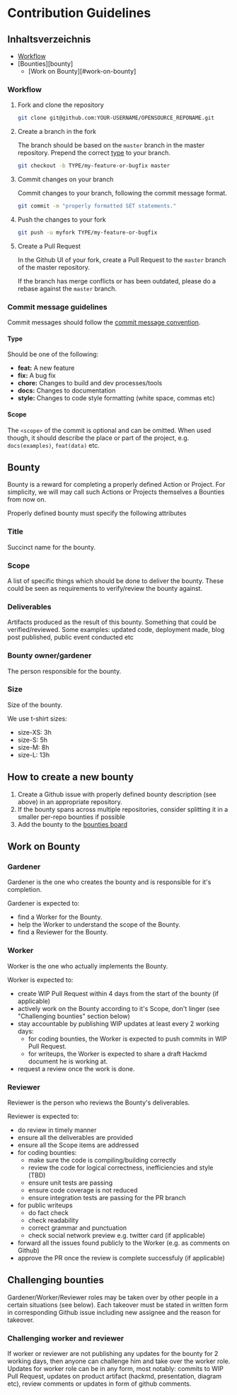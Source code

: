 # Contribution Guidelines

## Inhaltsverzeichnis

- [Workflow](#workflow)
- [Bounties][bounty]
  - [Work on Bounty][#work-on-bounty]

### Workflow

1. Fork and clone the repository

   ```sh
   git clone git@github.com:YOUR-USERNAME/OPENSOURCE_REPONAME.git
   ```

1. Create a branch in the fork

   The branch should be based on the `master` branch in the master repository. Prepend the correct [type](#type) to your branch.

   ```sh
   git checkout -b TYPE/my-feature-or-bugfix master
   ```

1. Commit changes on your branch

   Commit changes to your branch, following the commit message format.

   ```sh
   git commit -m "properly formatted SET statements."
   ```

1. Push the changes to your fork

   ```sh
   git push -u myfork TYPE/my-feature-or-bugfix
   ```

1. Create a Pull Request

   In the Github UI of your fork, create a Pull Request to the `master` branch of the master repository.

   If the branch has merge conflicts or has been outdated, please do a rebase against the `master` branch.

### <a name="commit"></a> Commit message guidelines

Commit messages should follow the [commit message convention](https://conventionalcommits.org/).

#### <a name="type"></a> Type

Should be one of the following:

- **feat:** A new feature
- **fix:** A bug fix
- **chore:** Changes to build and dev processes/tools
- **docs:** Changes to documentation
- **style:** Changes to code style formatting (white space, commas etc)

#### Scope

The `<scope>` of the commit is optional and can be omitted. When used though, it should describe the place or part of the project, e.g. `docs(examples)`, `feat(data)` etc.

## Bounty

Bounty is a reward for completing a properly defined Action or Project. For simplicity, we will may call such Actions or Projects themselves a Bounties from now on.

Properly defined bounty must specify the following attributes

### Title

Succinct name for the bounty.

### Scope

A list of specific things which should be done to deliver the bounty. These could be seen as requirements to verify/review the bounty against.

### Deliverables

Artifacts produced as the result of this bounty. Something that could be verified/reviewed. Some examples: updated code, deployment made, blog post published, public event conducted etc

### Bounty owner/gardener

The person responsible for the bounty.

### Size

Size of the bounty.

We use t-shirt sizes:

- size-XS: 3h
- size-S: 5h
- size-M: 8h
- size-L: 13h

## How to create a new bounty

1. Create a Github issue with properly defined bounty description (see above) in an appropriate repository.
2. If the bounty spans across multiple repositories, consider splitting it in a smaller per-repo bounties if possible
3. Add the bounty to the [bounties board]()

## Work on Bounty

### Gardener

Gardener is the one who creates the bounty and is responsible for it's completion.

Gardener is expected to:

- find a Worker for the Bounty.
- help the Worker to understand the scope of the Bounty.
- find a Reviewer for the Bounty.

### Worker

Worker is the one who actually implements the Bounty.

Worker is expected to:

- create WIP Pull Request within 4 days from the start of the bounty (if applicable)
- actively work on the Bounty according to it's Scope, don't linger (see "Challenging bounties" section below)
- stay accountable by publishing WIP updates at least every 2 working days:
  - for coding bounties, the Worker is expected to push commits in WIP Pull Request.
  - for writeups, the Worker is expected to share a draft Hackmd document he is working at.
- request a review once the work is done.

### Reviewer

Reviewer is the person who reviews the Bounty's deliverables.

Reviewer is expected to:

- do review in timely manner
- ensure all the deliverables are provided
- ensure all the Scope items are addressed
- for coding bounties:
  - make sure the code is compiling/building correctly
  - review the code for logical correctness, inefficiencies and style (TBD)
  - ensure unit tests are passing
  - ensure code coverage is not reduced
  - ensure integration tests are passing for the PR branch
- for public writeups
  - do fact check
  - check readability
  - correct grammar and punctuation
  - check social network preview e.g. twitter card (if applicable)
- forward all the issues found publicly to the Worker (e.g. as comments on Github)
- approve the PR once the review is complete successfuly (if applicable)

## Challenging bounties

Gardener/Worker/Reviewer roles may be taken over by other people in a certain situations (see below). Each takeover must be stated in written form in corresponding Github issue including new assignee and the reason for takeover.

### Challenging worker and reviewer

If worker or reviewer are not publishing any updates for the bounty for 2 working days, then anyone can challenge him and take over the worker role. Updates for worker role can be in any form, most notably: commits to WIP Pull Request, updates on product artifact (hackmd, presentation, diagram etc), review comments or updates in form of github comments.
